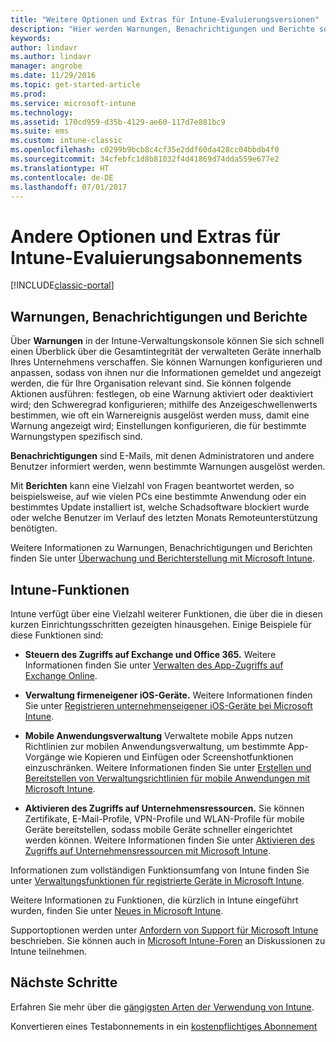 ```yaml
---
title: "Weitere Optionen und Extras für Intune-Evaluierungsversionen"
description: "Hier werden Warnungen, Benachrichtigungen und Berichte sowie allgemeine Intune-Funktionen beschrieben, die Sie kennen müssen, wenn Sie sich für eine kostenlose 30-tägige Evaluierungsversion von Intune registrieren."
keywords: 
author: lindavr
ms.author: lindavr
manager: angrobe
ms.date: 11/29/2016
ms.topic: get-started-article
ms.prod: 
ms.service: microsoft-intune
ms.technology: 
ms.assetid: 170cd959-d35b-4129-ae60-117d7e881bc9
ms.suite: ems
ms.custom: intune-classic
ms.openlocfilehash: c0299b9bcb8c4cf35e2ddf60da428cc04bbdb4f0
ms.sourcegitcommit: 34cfebfc1d8b81032f4d41869d74dda559e677e2
ms.translationtype: HT
ms.contentlocale: de-DE
ms.lasthandoff: 07/01/2017
---
```

# <a name="other-options-and-extras-for-intune-evaluation-subscriptions"></a>Andere Optionen und Extras für Intune-Evaluierungsabonnements

[!INCLUDE[classic-portal](../includes/classic-portal.md)]

## <a name="alerts-notifications-and-reports"></a>Warnungen, Benachrichtigungen und Berichte
Über **Warnungen** in der Intune-Verwaltungskonsole können Sie sich schnell einen Überblick über die Gesamtintegrität der verwalteten Geräte innerhalb Ihres Unternehmens verschaffen. Sie können Warnungen konfigurieren und anpassen, sodass von ihnen nur die Informationen gemeldet und angezeigt werden, die für Ihre Organisation relevant sind. Sie können folgende Aktionen ausführen: festlegen, ob eine Warnung aktiviert oder deaktiviert wird; den Schweregrad konfigurieren; mithilfe des Anzeigeschwellenwerts bestimmen, wie oft ein Warnereignis ausgelöst werden muss, damit eine Warnung angezeigt wird; Einstellungen konfigurieren, die für bestimmte Warnungstypen spezifisch sind.

**Benachrichtigungen** sind E-Mails, mit denen Administratoren und andere Benutzer informiert werden, wenn bestimmte Warnungen ausgelöst werden.

Mit **Berichten** kann eine Vielzahl von Fragen beantwortet werden, so beispielsweise, auf wie vielen PCs eine bestimmte Anwendung oder ein bestimmtes Update installiert ist, welche Schadsoftware blockiert wurde oder welche Benutzer im Verlauf des letzten Monats Remoteunterstützung benötigten.

Weitere Informationen zu Warnungen, Benachrichtigungen und Berichten finden Sie unter [Überwachung und Berichterstellung mit Microsoft Intune](/intune-classic/Deploy-Use/monitoring-and-reports-with-microsoft-intune).

## <a name="intune-capabilities"></a>Intune-Funktionen
Intune verfügt über eine Vielzahl weiterer Funktionen, die über die in diesen kurzen Einrichtungsschritten gezeigten hinausgehen. Einige Beispiele für diese Funktionen sind:

-   **Steuern des Zugriffs auf Exchange und Office 365.** Weitere Informationen finden Sie unter [Verwalten des App-Zugriffs auf Exchange Online](/intune-classic/deploy-use/restrict-access-to-email-and-o365-services-with-microsoft-intune).

-   **Verwaltung firmeneigener iOS-Geräte.** Weitere Informationen finden Sie unter [Registrieren unternehmenseigener iOS-Geräte bei Microsoft Intune](/intune-classic/Deploy-Use/enroll-corporate-owned-ios-devices-in-microsoft-intune).

-   **Mobile Anwendungsverwaltung** Verwaltete mobile Apps nutzen Richtlinien zur mobilen Anwendungsverwaltung, um bestimmte App-Vorgänge wie Kopieren und Einfügen oder Screenshotfunktionen einzuschränken. Weitere Informationen finden Sie unter [Erstellen und Bereitstellen von Verwaltungsrichtlinien für mobile Anwendungen mit Microsoft Intune](/intune-classic/Deploy-Use/manage-internet-access-using-managed-browser-policies).

-   **Aktivieren des Zugriffs auf Unternehmensressourcen.** Sie können Zertifikate, E-Mail-Profile, VPN-Profile und WLAN-Profile für mobile Geräte bereitstellen, sodass mobile Geräte schneller eingerichtet werden können. Weitere Informationen finden Sie unter [Aktivieren des Zugriffs auf Unternehmensressourcen mit Microsoft Intune](/intune-classic/Deploy-Use/enable-access-to-company-resources-with-microsoft-intune).

Informationen zum vollständigen Funktionsumfang von Intune finden Sie unter [Verwaltungsfunktionen für registrierte Geräte in Microsoft Intune](/intune-classic/get-started/mobile-device-management-capabilities-in-microsoft-intune).

Weitere Informationen zu Funktionen, die kürzlich in Intune eingeführt wurden, finden Sie unter [Neues in Microsoft Intune](/intune-classic/whats-new/whats-new-in-microsoft-intune).

Supportoptionen werden unter [Anfordern von Support für Microsoft Intune](/intune-classic/Troubleshoot/how-to-get-support-for-microsoft-intune) beschrieben. Sie können auch in [Microsoft Intune-Foren](https://social.technet.microsoft.com/Forums/en-US/home?forum=microsoftintuneprod) an Diskussionen zu Intune teilnehmen.

## <a name="next-steps"></a>Nächste Schritte
Erfahren Sie mehr über die [gängigsten Arten der Verwendung von Intune](/intune/common-scenarios).

Konvertieren eines Testabonnements in ein [kostenpflichtiges Abonnement](get-started-with-a-30-day-trial-of-microsoft-intune-step-7.md)
